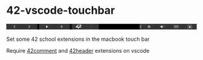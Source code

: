 # 42-vscode-touchbar



![42-vscode-touchbar](https://raw.githubusercontent.com/untel/42-vscode-touchbar/master/bar.png)



Set some 42 school extensions in the macbook touch bar

Require [42comment](https://marketplace.visualstudio.com/items?itemName=nasanov.42-comment) and [42header](https://marketplace.visualstudio.com/items?itemName=kube.42header) extensions on vscode
